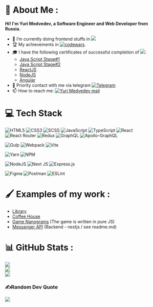 # 💫 About Me :
**Hi! I'm Yuri Medvedev, a Software Engineer and Web Developer from Russia.**

- 👷 I’m currently doing frontend stuffs in [![](https://img.shields.io/badge/freelance-8A2BE2)](https://kwork.ru/user/medvedevyuri)
- 🏆 My achievements in [![codewars](https://www.codewars.com/users/yuranius-1983/badges/small)](https://www.codewars.com/users/yuranius-1983).
- 🎓 I have the following certificates of successful completion of [![](https://img.shields.io/badge/The_Rolling_Scopes_School-fdd835)](https://rollingscopes.com/):
    - <a href="https://app.rs.school/certificate/k8yvh1j6" target="_blank">Java Script Stage#1</a>
    - <a href="https://app.rs.school/certificate/xquelfg1" target="_blank">Java Script Stage#2</a>
    - <a href="https://app.rs.school/certificate/1vexy44m" target="_blank">ReactJS</a>
    - <a href="https://app.rs.school/certificate/2l66c72v" target="_blank">NodeJS</a>
    - <a href="https://app.rs.school/certificate/u141q9by" target="_blank">Angular</a>
- 📝 Priority contact with me via telegram [![Telegram](https://img.shields.io/badge/-Telegram-090909?logo=telegram&logoColor=27A0D9)](https://t.me/Medvedev_ya)
- 📫 How to reach me: <a href="mailto:web.js.master@gmail.com" alt="Yuri Medvedev mail">
  <img src="https://img.shields.io/badge/web.js.master@gmail.com-black?logo=gmail" title="Go To mail" alt="Yuri Medvedev mail"/>
</a>


# 💻 Tech Stack
![HTML5](https://img.shields.io/badge/html5-%23E34F26.svg?style=flat&logo=html5&logoColor=white) 
![CSS3](https://img.shields.io/badge/css3-%231572B6.svg?style=flat&logo=css3&logoColor=white) 
![SCSS](https://img.shields.io/badge/SCSS-hotpink.svg?logo=SASS&logoColor=white) 
![JavaScript](https://img.shields.io/badge/javascript-%23323330.svg?style=flat&logo=javascript&logoColor=%23F7DF1E) 
![TypeScript](https://img.shields.io/badge/typescript-%23007ACC.svg?style=flat&logo=typescript&logoColor=white) 
![React](https://img.shields.io/badge/react-%2320232a.svg?style=flat&logo=react&logoColor=%2361DAFB) 
![React Router](https://img.shields.io/badge/React_Router-CA4245?style=flat&logo=react-router&logoColor=white) 
![Redux](https://img.shields.io/badge/redux-%23593d88.svg?style=flat&logo=redux&logoColor=white) 
![GraphQL](https://img.shields.io/badge/-GraphQL-E10098?logo=graphql&logoColor=white)
![Apollo-GraphQL](https://img.shields.io/badge/-ApolloGraphQL-311C87?style=flat&logo=apollo-graphql) 

![Gulp](https://img.shields.io/badge/GULP-%23CF4647.svg?style=flat&logo=gulp&logoColor=white) 
![Webpack](https://img.shields.io/badge/webpack-%238DD6F9.svg?style=flat&logo=webpack&logoColor=black) 
![Vite](https://img.shields.io/badge/vite-%23646CFF.svg?logo=vite&logoColor=white)

![Yarn](https://img.shields.io/badge/yarn-%232C8EBB.svg?style=flat&logo=yarn&logoColor=white) 
![NPM](https://img.shields.io/badge/NPM-%23CB3837.svg?logo=npm&logoColor=white)

![NodeJS](https://img.shields.io/badge/node.js-6DA55F?style=flat&logo=node.js&logoColor=white)
![Next JS](https://img.shields.io/badge/Next-black?logo=next.js&logoColor=white)
![Express.js](https://img.shields.io/badge/express.js-%23404d59.svg?logo=express&logoColor=%2361DAFB)

![Figma](https://img.shields.io/badge/figma-%23F24E1E.svg?style=flat&logo=figma&logoColor=white)
![Postman](https://img.shields.io/badge/Postman-FF6C37?style=flat&logo=postman&logoColor=white)
![ESLint](https://img.shields.io/badge/ESLint-4B3263?style=flat&logo=eslint&logoColor=white)

# 🖌 Examples of my work :
- [Library](https://bearury.github.io/library/)
- [Coffee House](https://bearury.github.io/coffee-house/)
- [Game Nanograms](https://bearury.github.io/nanograms/) (The game is written in pure JS)
- [Messanger API](https://github.com/webjsmaster/nestjs-websocket) (Backend - nestjs / see readme.md)

# 📊 GitHub Stats :
![](https://github-readme-stats.vercel.app/api?username=bearury&theme=vue-dark&hide_border=false&include_all_commits=false&count_private=false)<br/>
![](https://github-readme-streak-stats.herokuapp.com/?user=bearury&theme=vue-dark&hide_border=false)<br/>
![](https://github-readme-stats.vercel.app/api/top-langs/?username=bearury&theme=vue-dark&hide_border=false&include_all_commits=false&count_private=false&layout=compact)

### ✍️Random Dev Quote
![](https://quotes-github-readme.vercel.app/api?type=horizontal&theme=dark)
